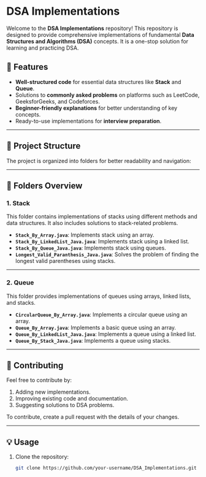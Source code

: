 # DSA Implementations

Welcome to the **DSA Implementations** repository! This repository is designed to provide comprehensive implementations of fundamental **Data Structures and Algorithms (DSA)** concepts. It is a one-stop solution for learning and practicing DSA.

## 🚀 Features

- **Well-structured code** for essential data structures like **Stack** and **Queue**.
- Solutions to **commonly asked problems** on platforms such as LeetCode, GeeksforGeeks, and Codeforces.
- **Beginner-friendly explanations** for better understanding of key concepts.
- Ready-to-use implementations for **interview preparation**.

---

## 📂 Project Structure

The project is organized into folders for better readability and navigation:


---

## 📘 Folders Overview

### **1. Stack**
This folder contains implementations of stacks using different methods and data structures. It also includes solutions to stack-related problems.

- **`Stack_By_Array.java`**: Implements stack using an array.
- **`Stack_By_LinkedList_Java.java`**: Implements stack using a linked list.
- **`Stack_By_Queue_Java.java`**: Implements stack using queues.
- **`Longest_Valid_Paranthesis_Java.java`**: Solves the problem of finding the longest valid parentheses using stacks.

---

### **2. Queue**
This folder provides implementations of queues using arrays, linked lists, and stacks.

- **`CircularQueue_By_Array.java`**: Implements a circular queue using an array.
- **`Queue_By_Array.java`**: Implements a basic queue using an array.
- **`Queue_By_LinkedList_Java.java`**: Implements a queue using a linked list.
- **`Queue_By_Stack_Java.java`**: Implements a queue using stacks.

---

## 🤝 Contributing

Feel free to contribute by:

1. Adding new implementations.
2. Improving existing code and documentation.
3. Suggesting solutions to DSA problems.

To contribute, create a pull request with the details of your changes.

---

## 💡 Usage

1. Clone the repository:
   ```bash
   git clone https://github.com/your-username/DSA_Implementations.git
